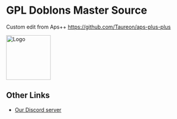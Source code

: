# GPL Doblons Master Source
Custom edit from Aps++ https://github.com/Taureon/aps-plus-plus

<img alt="Logo" src="[public/favicon.ico](https://doblons.lol/img_rounded2.png)" width="120" />

## Other Links
- [Our Discord server]([https://discord.gg/kvCAZfUCjy](https://discord.gg/h84sANbJgK))
